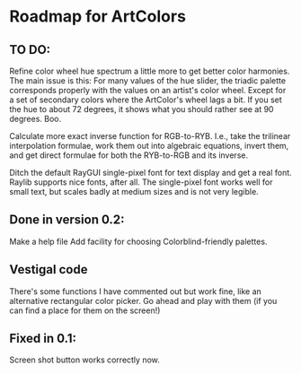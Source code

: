 # Roadmap for ArtColors

## TO DO:
Refine color wheel hue spectrum a little more to get better color harmonies.
  The main issue is this: For many values of the hue slider, the triadic palette corresponds properly with the values on an artist's color wheel.  Except for a set of secondary colors where the ArtColor's wheel lags a bit.  If you set the hue to about 72 degrees, it shows what you should rather see at 90 degrees.  Boo.

Calculate more exact inverse function for RGB-to-RYB.
  I.e., take the trilinear interpolation formulae, work them out into algebraic equations, invert them, and get direct formulae for both the RYB-to-RGB and its inverse.

Ditch the default RayGUI single-pixel font for text display and get a real font.  Raylib supports nice fonts, after all.  The single-pixel font works well for small text, but scales badly at medium sizes and is not very legible.

## Done in version 0.2:
Make a help file
Add facility for choosing Colorblind-friendly palettes.

## Vestigal code
There's some functions I have commented out but work fine, like an alternative rectangular color picker.  Go ahead and play with them (if you can find a place for them on the screen!)

## Fixed in 0.1:
Screen shot button works correctly now.
